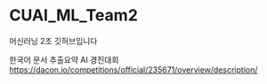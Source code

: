 # CUAI_ML_Team2
머신러닝 2조 깃허브입니다

한국어 문서 추출요약 AI 경진대회
https://dacon.io/competitions/official/235671/overview/description/
